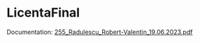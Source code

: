 # LicentaFinal
Documentation:
[255_Radulescu_Robert-Valentin_19.06.2023.pdf](https://github.com/robertradulescu/LicentaFinal/files/12018147/255_Radulescu_Robert-Valentin_19.06.2023.pdf)
